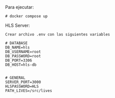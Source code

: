 Para ejecutar:

    # docker compose up
    
HLS Server:

    Crear archivo .env con las siguientes variables

    # DATABASE
    DB_NAME=hls
    DB_USERNAME=root
    DB_PASSWORD=root
    DB_PORT=3306
    DB_HOST=hls-db


    # GENERAL
    SERVER_PORT=3000
    HLSPASSWORD=HLS
    PATH_LIVES=/src/lives